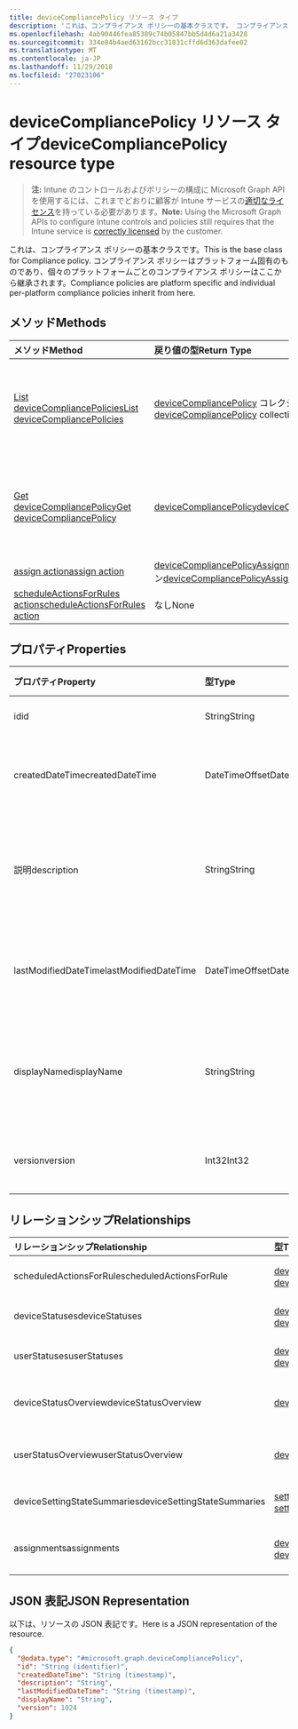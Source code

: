 ```yaml
---
title: deviceCompliancePolicy リソース タイプ
description: 'これは、コンプライアンス ポリシーの基本クラスです。 コンプライアンス ポリシーはプラットフォーム固有のものであり、個々のプラットフォームごとのコンプライアンス ポリシーはここから継承されます。 '
ms.openlocfilehash: 4ab90446fea85389c74b05847bb5d4d6a21a3428
ms.sourcegitcommit: 334e84b4aed63162bcc31831cffd6d363dafee02
ms.translationtype: MT
ms.contentlocale: ja-JP
ms.lasthandoff: 11/29/2018
ms.locfileid: "27023106"
---
```

# <a name="devicecompliancepolicy-resource-type"></a><span data-ttu-id="1a8e8-104">deviceCompliancePolicy リソース タイプ</span><span class="sxs-lookup"><span data-stu-id="1a8e8-104">deviceCompliancePolicy resource type</span></span>

> <span data-ttu-id="1a8e8-105">**注:** Intune のコントロールおよびポリシーの構成に Microsoft Graph API を使用するには、これまでどおりに顧客が Intune サービスの[適切なライセンス](https://go.microsoft.com/fwlink/?linkid=839381)を持っている必要があります。</span><span class="sxs-lookup"><span data-stu-id="1a8e8-105">**Note:** Using the Microsoft Graph APIs to configure Intune controls and policies still requires that the Intune service is [correctly licensed](https://go.microsoft.com/fwlink/?linkid=839381) by the customer.</span></span>

<span data-ttu-id="1a8e8-106">これは、コンプライアンス ポリシーの基本クラスです。</span><span class="sxs-lookup"><span data-stu-id="1a8e8-106">This is the base class for Compliance policy.</span></span> <span data-ttu-id="1a8e8-107">コンプライアンス ポリシーはプラットフォーム固有のものであり、個々のプラットフォームごとのコンプライアンス ポリシーはここから継承されます。</span><span class="sxs-lookup"><span data-stu-id="1a8e8-107">Compliance policies are platform specific and individual per-platform compliance policies inherit from here.</span></span> 
## <a name="methods"></a><span data-ttu-id="1a8e8-108">メソッド</span><span class="sxs-lookup"><span data-stu-id="1a8e8-108">Methods</span></span>
|<span data-ttu-id="1a8e8-109">メソッド</span><span class="sxs-lookup"><span data-stu-id="1a8e8-109">Method</span></span>|<span data-ttu-id="1a8e8-110">戻り値の型</span><span class="sxs-lookup"><span data-stu-id="1a8e8-110">Return Type</span></span>|<span data-ttu-id="1a8e8-111">説明</span><span class="sxs-lookup"><span data-stu-id="1a8e8-111">Description</span></span>|
|:---|:---|:---|
|[<span data-ttu-id="1a8e8-112">List deviceCompliancePolicies</span><span class="sxs-lookup"><span data-stu-id="1a8e8-112">List deviceCompliancePolicies</span></span>](../api/intune-deviceconfig-devicecompliancepolicy-list.md)|<span data-ttu-id="1a8e8-113">[deviceCompliancePolicy](../resources/intune-deviceconfig-devicecompliancepolicy.md) コレクション</span><span class="sxs-lookup"><span data-stu-id="1a8e8-113">[deviceCompliancePolicy](../resources/intune-deviceconfig-devicecompliancepolicy.md) collection</span></span>|<span data-ttu-id="1a8e8-114">[deviceCompliancePolicy](../resources/intune-deviceconfig-devicecompliancepolicy.md) オブジェクトのプロパティとリレーションシップをリストします。</span><span class="sxs-lookup"><span data-stu-id="1a8e8-114">List properties and relationships of the [deviceCompliancePolicy](../resources/intune-deviceconfig-devicecompliancepolicy.md) objects.</span></span>|
|[<span data-ttu-id="1a8e8-115">Get deviceCompliancePolicy</span><span class="sxs-lookup"><span data-stu-id="1a8e8-115">Get deviceCompliancePolicy</span></span>](../api/intune-deviceconfig-devicecompliancepolicy-get.md)|[<span data-ttu-id="1a8e8-116">deviceCompliancePolicy</span><span class="sxs-lookup"><span data-stu-id="1a8e8-116">deviceCompliancePolicy</span></span>](../resources/intune-deviceconfig-devicecompliancepolicy.md)|<span data-ttu-id="1a8e8-117">[deviceCompliancePolicy](../resources/intune-deviceconfig-devicecompliancepolicy.md) オブジェクトのプロパティとリレーションシップを読み取ります。</span><span class="sxs-lookup"><span data-stu-id="1a8e8-117">Read properties and relationships of the [deviceCompliancePolicy](../resources/intune-deviceconfig-devicecompliancepolicy.md) object.</span></span>|
|[<span data-ttu-id="1a8e8-118">assign action</span><span class="sxs-lookup"><span data-stu-id="1a8e8-118">assign action</span></span>](../api/intune-deviceconfig-devicecompliancepolicy-assign.md)|<span data-ttu-id="1a8e8-119">[deviceCompliancePolicyAssignment](../resources/intune-deviceconfig-devicecompliancepolicyassignment.md) コレクション</span><span class="sxs-lookup"><span data-stu-id="1a8e8-119">[deviceCompliancePolicyAssignment](../resources/intune-deviceconfig-devicecompliancepolicyassignment.md) collection</span></span>|<span data-ttu-id="1a8e8-120">まだ文書化されていません</span><span class="sxs-lookup"><span data-stu-id="1a8e8-120">Not yet documented</span></span>|
|[<span data-ttu-id="1a8e8-121">scheduleActionsForRules action</span><span class="sxs-lookup"><span data-stu-id="1a8e8-121">scheduleActionsForRules action</span></span>](../api/intune-deviceconfig-devicecompliancepolicy-scheduleactionsforrules.md)|<span data-ttu-id="1a8e8-122">なし</span><span class="sxs-lookup"><span data-stu-id="1a8e8-122">None</span></span>|<span data-ttu-id="1a8e8-123">まだ文書化されていません</span><span class="sxs-lookup"><span data-stu-id="1a8e8-123">Not yet documented</span></span>|

## <a name="properties"></a><span data-ttu-id="1a8e8-124">プロパティ</span><span class="sxs-lookup"><span data-stu-id="1a8e8-124">Properties</span></span>
|<span data-ttu-id="1a8e8-125">プロパティ</span><span class="sxs-lookup"><span data-stu-id="1a8e8-125">Property</span></span>|<span data-ttu-id="1a8e8-126">型</span><span class="sxs-lookup"><span data-stu-id="1a8e8-126">Type</span></span>|<span data-ttu-id="1a8e8-127">説明</span><span class="sxs-lookup"><span data-stu-id="1a8e8-127">Description</span></span>|
|:---|:---|:---|
|<span data-ttu-id="1a8e8-128">id</span><span class="sxs-lookup"><span data-stu-id="1a8e8-128">id</span></span>|<span data-ttu-id="1a8e8-129">String</span><span class="sxs-lookup"><span data-stu-id="1a8e8-129">String</span></span>|<span data-ttu-id="1a8e8-130">エンティティのキー。</span><span class="sxs-lookup"><span data-stu-id="1a8e8-130">Key of the entity.</span></span>|
|<span data-ttu-id="1a8e8-131">createdDateTime</span><span class="sxs-lookup"><span data-stu-id="1a8e8-131">createdDateTime</span></span>|<span data-ttu-id="1a8e8-132">DateTimeOffset</span><span class="sxs-lookup"><span data-stu-id="1a8e8-132">DateTimeOffset</span></span>|<span data-ttu-id="1a8e8-133">オブジェクトが作成された DateTime。</span><span class="sxs-lookup"><span data-stu-id="1a8e8-133">DateTime the object was created.</span></span>|
|<span data-ttu-id="1a8e8-134">説明</span><span class="sxs-lookup"><span data-stu-id="1a8e8-134">description</span></span>|<span data-ttu-id="1a8e8-135">String</span><span class="sxs-lookup"><span data-stu-id="1a8e8-135">String</span></span>|<span data-ttu-id="1a8e8-136">デバイス構成について管理者が提供した説明です。</span><span class="sxs-lookup"><span data-stu-id="1a8e8-136">Admin provided description of the Device Configuration.</span></span>|
|<span data-ttu-id="1a8e8-137">lastModifiedDateTime</span><span class="sxs-lookup"><span data-stu-id="1a8e8-137">lastModifiedDateTime</span></span>|<span data-ttu-id="1a8e8-138">DateTimeOffset</span><span class="sxs-lookup"><span data-stu-id="1a8e8-138">DateTimeOffset</span></span>|<span data-ttu-id="1a8e8-139">オブジェクトが最後に変更された DateTime。</span><span class="sxs-lookup"><span data-stu-id="1a8e8-139">DateTime the object was last modified.</span></span>|
|<span data-ttu-id="1a8e8-140">displayName</span><span class="sxs-lookup"><span data-stu-id="1a8e8-140">displayName</span></span>|<span data-ttu-id="1a8e8-141">String</span><span class="sxs-lookup"><span data-stu-id="1a8e8-141">String</span></span>|<span data-ttu-id="1a8e8-142">デバイス構成について管理者が指定した名前です。</span><span class="sxs-lookup"><span data-stu-id="1a8e8-142">Admin provided name of the device configuration.</span></span>|
|<span data-ttu-id="1a8e8-143">version</span><span class="sxs-lookup"><span data-stu-id="1a8e8-143">version</span></span>|<span data-ttu-id="1a8e8-144">Int32</span><span class="sxs-lookup"><span data-stu-id="1a8e8-144">Int32</span></span>|<span data-ttu-id="1a8e8-145">デバイス構成のバージョン。</span><span class="sxs-lookup"><span data-stu-id="1a8e8-145">Version of the device configuration.</span></span>|

## <a name="relationships"></a><span data-ttu-id="1a8e8-146">リレーションシップ</span><span class="sxs-lookup"><span data-stu-id="1a8e8-146">Relationships</span></span>
|<span data-ttu-id="1a8e8-147">リレーションシップ</span><span class="sxs-lookup"><span data-stu-id="1a8e8-147">Relationship</span></span>|<span data-ttu-id="1a8e8-148">型</span><span class="sxs-lookup"><span data-stu-id="1a8e8-148">Type</span></span>|<span data-ttu-id="1a8e8-149">説明</span><span class="sxs-lookup"><span data-stu-id="1a8e8-149">Description</span></span>|
|:---|:---|:---|
|<span data-ttu-id="1a8e8-150">scheduledActionsForRule</span><span class="sxs-lookup"><span data-stu-id="1a8e8-150">scheduledActionsForRule</span></span>|<span data-ttu-id="1a8e8-151">[deviceComplianceScheduledActionForRule](../resources/intune-deviceconfig-devicecompliancescheduledactionforrule.md) コレクション</span><span class="sxs-lookup"><span data-stu-id="1a8e8-151">[deviceComplianceScheduledActionForRule](../resources/intune-deviceconfig-devicecompliancescheduledactionforrule.md) collection</span></span>|<span data-ttu-id="1a8e8-152">このルールのスケジュール済みのアクションのリスト</span><span class="sxs-lookup"><span data-stu-id="1a8e8-152">The list of scheduled action for this rule</span></span>|
|<span data-ttu-id="1a8e8-153">deviceStatuses</span><span class="sxs-lookup"><span data-stu-id="1a8e8-153">deviceStatuses</span></span>|<span data-ttu-id="1a8e8-154">[deviceComplianceDeviceStatus](../resources/intune-deviceconfig-devicecompliancedevicestatus.md) コレクション</span><span class="sxs-lookup"><span data-stu-id="1a8e8-154">[deviceComplianceDeviceStatus](../resources/intune-deviceconfig-devicecompliancedevicestatus.md) collection</span></span>|<span data-ttu-id="1a8e8-155">DeviceComplianceDeviceStatus のリスト。</span><span class="sxs-lookup"><span data-stu-id="1a8e8-155">List of DeviceComplianceDeviceStatus.</span></span>|
|<span data-ttu-id="1a8e8-156">userStatuses</span><span class="sxs-lookup"><span data-stu-id="1a8e8-156">userStatuses</span></span>|<span data-ttu-id="1a8e8-157">[deviceComplianceUserStatus](../resources/intune-deviceconfig-devicecomplianceuserstatus.md) コレクション</span><span class="sxs-lookup"><span data-stu-id="1a8e8-157">[deviceComplianceUserStatus](../resources/intune-deviceconfig-devicecomplianceuserstatus.md) collection</span></span>|<span data-ttu-id="1a8e8-158">DeviceComplianceUserStatus のリスト。</span><span class="sxs-lookup"><span data-stu-id="1a8e8-158">List of DeviceComplianceUserStatus.</span></span>|
|<span data-ttu-id="1a8e8-159">deviceStatusOverview</span><span class="sxs-lookup"><span data-stu-id="1a8e8-159">deviceStatusOverview</span></span>|[<span data-ttu-id="1a8e8-160">deviceComplianceDeviceOverview</span><span class="sxs-lookup"><span data-stu-id="1a8e8-160">deviceComplianceDeviceOverview</span></span>](../resources/intune-deviceconfig-devicecompliancedeviceoverview.md)|<span data-ttu-id="1a8e8-161">デバイス コンプライアンスとデバイス状態の概要</span><span class="sxs-lookup"><span data-stu-id="1a8e8-161">Device compliance devices status overview</span></span>|
|<span data-ttu-id="1a8e8-162">userStatusOverview</span><span class="sxs-lookup"><span data-stu-id="1a8e8-162">userStatusOverview</span></span>|[<span data-ttu-id="1a8e8-163">deviceComplianceUserOverview</span><span class="sxs-lookup"><span data-stu-id="1a8e8-163">deviceComplianceUserOverview</span></span>](../resources/intune-deviceconfig-devicecomplianceuseroverview.md)|<span data-ttu-id="1a8e8-164">デバイス コンプライアンスとユーザー状態の概要</span><span class="sxs-lookup"><span data-stu-id="1a8e8-164">Device compliance users status overview</span></span>|
|<span data-ttu-id="1a8e8-165">deviceSettingStateSummaries</span><span class="sxs-lookup"><span data-stu-id="1a8e8-165">deviceSettingStateSummaries</span></span>|<span data-ttu-id="1a8e8-166">[settingStateDeviceSummary](../resources/intune-deviceconfig-settingstatedevicesummary.md) コレクション</span><span class="sxs-lookup"><span data-stu-id="1a8e8-166">[settingStateDeviceSummary](../resources/intune-deviceconfig-settingstatedevicesummary.md) collection</span></span>|<span data-ttu-id="1a8e8-167">コンプライアンス設定状態のデバイスの要約</span><span class="sxs-lookup"><span data-stu-id="1a8e8-167">Compliance Setting State Device Summary</span></span>|
|<span data-ttu-id="1a8e8-168">assignments</span><span class="sxs-lookup"><span data-stu-id="1a8e8-168">assignments</span></span>|<span data-ttu-id="1a8e8-169">[deviceCompliancePolicyAssignment](../resources/intune-deviceconfig-devicecompliancepolicyassignment.md) コレクション</span><span class="sxs-lookup"><span data-stu-id="1a8e8-169">[deviceCompliancePolicyAssignment](../resources/intune-deviceconfig-devicecompliancepolicyassignment.md) collection</span></span>|<span data-ttu-id="1a8e8-170">このコンプライアンス ポリシーの割り当てのコレクション。</span><span class="sxs-lookup"><span data-stu-id="1a8e8-170">The collection of assignments for this compliance policy.</span></span>|

## <a name="json-representation"></a><span data-ttu-id="1a8e8-171">JSON 表記</span><span class="sxs-lookup"><span data-stu-id="1a8e8-171">JSON Representation</span></span>
<span data-ttu-id="1a8e8-172">以下は、リソースの JSON 表記です。</span><span class="sxs-lookup"><span data-stu-id="1a8e8-172">Here is a JSON representation of the resource.</span></span>
<!-- {
  "blockType": "resource",
  "keyProperty": "id",
  "@odata.type": "microsoft.graph.deviceCompliancePolicy"
}
-->
``` json
{
  "@odata.type": "#microsoft.graph.deviceCompliancePolicy",
  "id": "String (identifier)",
  "createdDateTime": "String (timestamp)",
  "description": "String",
  "lastModifiedDateTime": "String (timestamp)",
  "displayName": "String",
  "version": 1024
}
```



